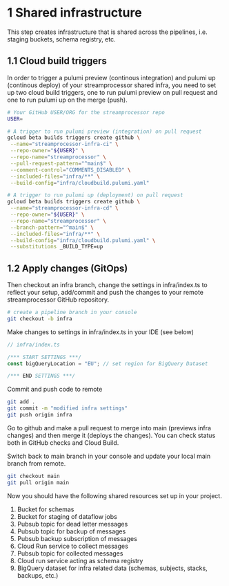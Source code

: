 # 1 Shared infrastructure
This step creates infrastructure that is shared across the pipelines, i.e. staging buckets, schema registry, etc.

## 1.1 Cloud build triggers
In order to trigger a pulumi preview (continous integration) and pulumi up (continous deploy) of your streamprocessor shared infra, you need to set up two cloud build triggers, one to run pulumi preview on pull request and one to run pulumi up on the merge (push).

```bash
# Your GitHub USER/ORG for the streamprocessor repo
USER=

# A trigger to run pulumi preview (integration) on pull request
gcloud beta builds triggers create github \
 --name="streamprocessor-infra-ci" \
 --repo-owner="${USER}" \
 --repo-name="streamprocessor" \
 --pull-request-pattern="^main$" \
 --comment-control="COMMENTS_DISABLED" \
 --included-files="infra/**" \
 --build-config="infra/cloudbuild.pulumi.yaml"

# A trigger to run pulumi up (deployment) on pull request
gcloud beta builds triggers create github \
 --name="streamprocessor-infra-cd" \
 --repo-owner="${USER}" \
 --repo-name="streamprocessor" \
 --branch-pattern="^main$" \
 --included-files="infra/**" \
 --build-config="infra/cloudbuild.pulumi.yaml" \
 --substitutions _BUILD_TYPE=up
```
## 1.2 Apply changes (GitOps)
Then checkout an infra branch, change the settings in infra/index.ts to reflect your setup, add/commit and push the changes to your remote streamprocessor GitHub repository.

```bash
# create a pipeline branch in your console
git checkout -b infra
```

Make changes to settings in infra/index.ts in your IDE (see below)

```javascript
// infra/index.ts

/*** START SETTINGS ***/
const bigQueryLocation = "EU"; // set region for BigQuery Dataset

/*** END SETTINGS ***/
 ```

Commit and push code to remote

```bash
git add .
git commit -m "modified infra settings"
git push origin infra
```

Go to github and make a pull request to merge into main (previews infra changes) and then merge it (deploys the changes). You can check status both in GitHub checks and Cloud Build.

Switch back to main branch in your console and update your local main branch from remote.

```bash
git checkout main
git pull origin main
```
 
Now you should have the following shared resources set up in your project.

1. Bucket for schemas
2. Bucket for staging of dataflow jobs
3. Pubsub topic for dead letter messages
4. Pubsub topic for backup of messages
5. Pubsub backup subscription of messages
6. Cloud Run service to collect messages
7. Pubsub topic for collected messages
8. Cloud run service acting as schema registry
9. BigQuery dataset for infra related data (schemas, subjects, stacks, backups, etc.)